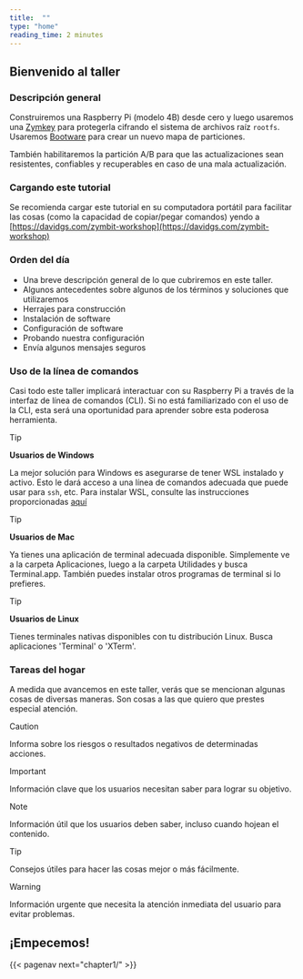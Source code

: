 ```yaml
---
title:  ""
type: "home"
reading_time: 2 minutes
---
```


## Bienvenido al taller

### Descripción general

Construiremos una Raspberry Pi (modelo 4B) desde cero y luego usaremos una [Zymkey](https://zymbit.com/zymkey) para protegerla cifrando el sistema de archivos raíz `rootfs`. Usaremos [Bootware](https://zymbit.com/bootware) para crear un nuevo mapa de particiones.

También habilitaremos la partición A/B para que las actualizaciones sean resistentes, confiables y recuperables en caso de una mala actualización.

### Cargando este tutorial

Se recomienda cargar este tutorial en su computadora portátil para facilitar las cosas (como la capacidad de copiar/pegar comandos) yendo a [https://davidgs.com/zymbit-workshop](https://davidgs.com/zymbit-workshop)

### Orden del día

- Una breve descripción general de lo que cubriremos en este taller.
- Algunos antecedentes sobre algunos de los términos y soluciones que utilizaremos
- Herrajes para construcción
- Instalación de software
- Configuración de software
- Probando nuestra configuración
- Envía algunos mensajes seguros

### Uso de la línea de comandos

Casi todo este taller implicará interactuar con su Raspberry Pi a través de la interfaz de línea de comandos (CLI). Si no está familiarizado con el uso de la CLI, esta será una oportunidad para aprender sobre esta poderosa herramienta.

> [!TIP]
> **Usuarios de Windows**
>
> La mejor solución para Windows es asegurarse de tener WSL instalado y activo. Esto le dará acceso a una línea de comandos adecuada que puede usar para `ssh`, etc. Para instalar WSL, consulte las instrucciones proporcionadas [aquí](https://davidgs.com/zymbit-workshop/index.html)

> [!TIP]
> **Usuarios de Mac**
>
> Ya tienes una aplicación de terminal adecuada disponible. Simplemente ve a la carpeta Aplicaciones, luego a la carpeta Utilidades y busca Terminal.app. También puedes instalar otros programas de terminal si lo prefieres.

> [!TIP]
> **Usuarios de Linux**
>
> Tienes terminales nativas disponibles con tu distribución Linux. Busca aplicaciones 'Terminal' o 'XTerm'.

### Tareas del hogar

A medida que avancemos en este taller, verás que se mencionan algunas cosas de diversas maneras. Son cosas a las que quiero que prestes especial atención.

> [!CAUTION]
> Informa sobre los riesgos o resultados negativos de determinadas acciones.

> [!IMPORTANT]
> Información clave que los usuarios necesitan saber para lograr su objetivo.

> [!NOTE]
> Información útil que los usuarios deben saber, incluso cuando hojean el contenido.

> [!TIP]
> Consejos útiles para hacer las cosas mejor o más fácilmente.

> [!WARNING]
> Información urgente que necesita la atención inmediata del usuario para evitar problemas.

## ¡Empecemos!

{{< pagenav next="chapter1/" >}}
